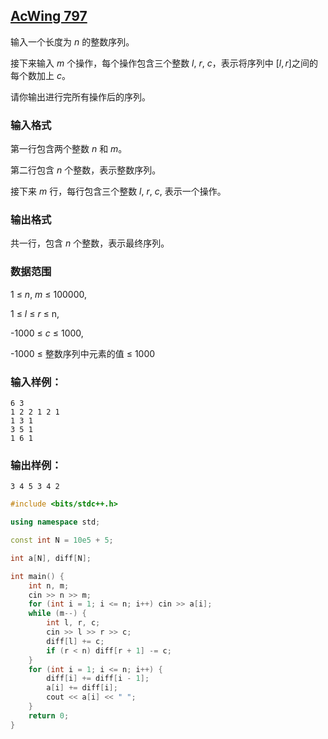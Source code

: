 ## [AcWing 797](https://www.acwing.com/problem/content/799/)

输入一个长度为 $n$ 的整数序列。

接下来输入 $m$ 个操作，每个操作包含三个整数 $l$, $r$, $c$，表示将序列中 $[l, r]$之间的每个数加上 $c$。

请你输出进行完所有操作后的序列。

### **输入格式**

第一行包含两个整数 $n$ 和 $m$。

第二行包含 $n$ 个整数，表示整数序列。

接下来 $m$ 行，每行包含三个整数 $l$, $r$, $c$, 表示一个操作。

### **输出格式**

共一行，包含 $n$ 个整数，表示最终序列。

### **数据范围**

1 ≤ $n$, $m$ ≤ 100000,

1 ≤ $l$ ≤ $r$ ≤ n,

-1000 ≤ $c$ ≤ 1000,

-1000 ≤ 整数序列中元素的值 ≤ 1000

### **输入样例：**

```
6 3
1 2 2 1 2 1
1 3 1
3 5 1
1 6 1
```

### **输出样例：**

```
3 4 5 3 4 2
```

```cpp
#include <bits/stdc++.h>

using namespace std;

const int N = 10e5 + 5;

int a[N], diff[N];

int main() {
    int n, m;
    cin >> n >> m;
    for (int i = 1; i <= n; i++) cin >> a[i];
    while (m--) {
        int l, r, c;
        cin >> l >> r >> c;
        diff[l] += c;
        if (r < n) diff[r + 1] -= c;
    }
    for (int i = 1; i <= n; i++) {
        diff[i] += diff[i - 1];
        a[i] += diff[i];
        cout << a[i] << " ";
    }
    return 0;
}
```